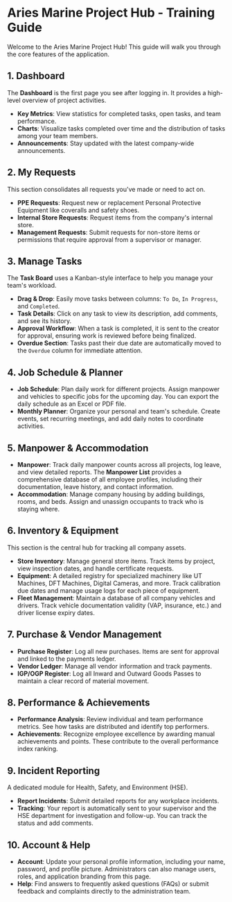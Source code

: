 # Aries Marine Project Hub - Training Guide

Welcome to the Aries Marine Project Hub! This guide will walk you through the core features of the application.

## 1. Dashboard

The **Dashboard** is the first page you see after logging in. It provides a high-level overview of project activities.

- **Key Metrics**: View statistics for completed tasks, open tasks, and team performance.
- **Charts**: Visualize tasks completed over time and the distribution of tasks among your team members.
- **Announcements**: Stay updated with the latest company-wide announcements.

## 2. My Requests

This section consolidates all requests you've made or need to act on.

- **PPE Requests**: Request new or replacement Personal Protective Equipment like coveralls and safety shoes.
- **Internal Store Requests**: Request items from the company's internal store.
- **Management Requests**: Submit requests for non-store items or permissions that require approval from a supervisor or manager.

## 3. Manage Tasks

The **Task Board** uses a Kanban-style interface to help you manage your team's workload.

- **Drag & Drop**: Easily move tasks between columns: `To Do`, `In Progress`, and `Completed`.
- **Task Details**: Click on any task to view its description, add comments, and see its history.
- **Approval Workflow**: When a task is completed, it is sent to the creator for approval, ensuring work is reviewed before being finalized.
- **Overdue Section**: Tasks past their due date are automatically moved to the `Overdue` column for immediate attention.

## 4. Job Schedule & Planner

- **Job Schedule**: Plan daily work for different projects. Assign manpower and vehicles to specific jobs for the upcoming day. You can export the daily schedule as an Excel or PDF file.
- **Monthly Planner**: Organize your personal and team's schedule. Create events, set recurring meetings, and add daily notes to coordinate activities.

## 5. Manpower & Accommodation

- **Manpower**: Track daily manpower counts across all projects, log leave, and view detailed reports. The **Manpower List** provides a comprehensive database of all employee profiles, including their documentation, leave history, and contact information.
- **Accommodation**: Manage company housing by adding buildings, rooms, and beds. Assign and unassign occupants to track who is staying where.

## 6. Inventory & Equipment

This section is the central hub for tracking all company assets.

- **Store Inventory**: Manage general store items. Track items by project, view inspection dates, and handle certificate requests.
- **Equipment**: A detailed registry for specialized machinery like UT Machines, DFT Machines, Digital Cameras, and more. Track calibration due dates and manage usage logs for each piece of equipment.
- **Fleet Management**: Maintain a database of all company vehicles and drivers. Track vehicle documentation validity (VAP, insurance, etc.) and driver license expiry dates.

## 7. Purchase & Vendor Management

- **Purchase Register**: Log all new purchases. Items are sent for approval and linked to the payments ledger.
- **Vendor Ledger**: Manage all vendor information and track payments.
- **IGP/OGP Register**: Log all Inward and Outward Goods Passes to maintain a clear record of material movement.

## 8. Performance & Achievements

- **Performance Analysis**: Review individual and team performance metrics. See how tasks are distributed and identify top performers.
- **Achievements**: Recognize employee excellence by awarding manual achievements and points. These contribute to the overall performance index ranking.

## 9. Incident Reporting

A dedicated module for Health, Safety, and Environment (HSE).

- **Report Incidents**: Submit detailed reports for any workplace incidents.
- **Tracking**: Your report is automatically sent to your supervisor and the HSE department for investigation and follow-up. You can track the status and add comments.

## 10. Account & Help

- **Account**: Update your personal profile information, including your name, password, and profile picture. Administrators can also manage users, roles, and application branding from this page.
- **Help**: Find answers to frequently asked questions (FAQs) or submit feedback and complaints directly to the administration team.
